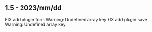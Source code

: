## 1.5 - 2023/mm/dd

FIX add plugin form Warning: Undefined array key
FIX add plugin save Warning: Undefined array key
